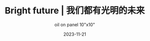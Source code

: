 ---
weight: 8
images:
- https://www.instagram.com/p/Cz7WUDpPjKc/media/?size=l

title: Bright future | 我们都有光明的未来
subtitle: oil on panel 10"x10"
hideExif: true
multipleColumn: true
date: 2023-11-21
tags:
- archive # all posts
- painting
- oil
---